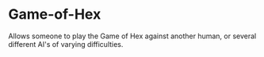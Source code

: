 # Game-of-Hex
Allows someone to play the Game of Hex against another human, or several different AI's of varying difficulties.
